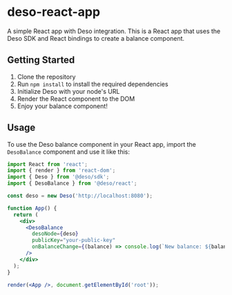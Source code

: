 # deso-react-app

A simple React app with Deso integration. This is a React app that uses the Deso SDK and React bindings to create a balance component.

## Getting Started

1. Clone the repository
2. Run `npm install` to install the required dependencies
3. Initialize Deso with your node's URL
4. Render the React component to the DOM
5. Enjoy your balance component!

## Usage

To use the Deso balance component in your React app, import the `DesoBalance` component and use it like this:

```jsx
import React from 'react';
import { render } from 'react-dom';
import { Deso } from '@deso/sdk';
import { DesoBalance } from '@deso/react';

const deso = new Deso('http://localhost:8080');

function App() {
  return (
    <div>
      <DesoBalance
        desoNode={deso}
        publicKey="your-public-key"
        onBalanceChange={(balance) => console.log(`New balance: ${balance}`)}
      />
    </div>
  );
}

render(<App />, document.getElementById('root'));

